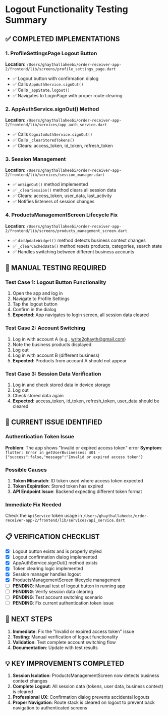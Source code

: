 # Logout Functionality Testing Summary

## ✅ COMPLETED IMPLEMENTATIONS

### 1. ProfileSettingsPage Logout Button
**Location**: `/Users/ghaythallaheebi/order-receiver-app-2/frontend/lib/screens/profile_settings_page.dart`
- ✅ Logout button with confirmation dialog
- ✅ Calls `AppAuthService.signOut()`
- ✅ Calls `_appState.logout()`
- ✅ Navigates to LoginPage with proper route clearing

### 2. AppAuthService.signOut() Method
**Location**: `/Users/ghaythallaheebi/order-receiver-app-2/frontend/lib/services/app_auth_service.dart`
- ✅ Calls `CognitoAuthService.signOut()`
- ✅ Calls `_clearStoredTokens()`
- ✅ Clears: access_token, id_token, refresh_token

### 3. Session Management
**Location**: `/Users/ghaythallaheebi/order-receiver-app-2/frontend/lib/services/session_manager.dart`
- ✅ `onSignOut()` method implemented
- ✅ `_clearSession()` method clears all session data
- ✅ Clears: access_token, user_data, last_activity
- ✅ Notifies listeners of session changes

### 4. ProductsManagementScreen Lifecycle Fix
**Location**: `/Users/ghaythallaheebi/order-receiver-app-2/frontend/lib/screens/products_management_screen.dart`
- ✅ `didUpdateWidget()` method detects business context changes
- ✅ `_clearCachedData()` method resets products, categories, search state
- ✅ Handles switching between different business accounts

## 🧪 MANUAL TESTING REQUIRED

### Test Case 1: Logout Button Functionality
1. Open the app and log in
2. Navigate to Profile Settings
3. Tap the logout button
4. Confirm in the dialog
5. **Expected**: App navigates to login screen, all session data cleared

### Test Case 2: Account Switching
1. Log in with account A (e.g., write2ghayth@gmail.com)
2. Note the business products displayed
3. Log out
4. Log in with account B (different business)
5. **Expected**: Products from account A should not appear

### Test Case 3: Session Data Verification
1. Log in and check stored data in device storage
2. Log out
3. Check stored data again
4. **Expected**: access_token, id_token, refresh_token, user_data should be cleared

## 🔧 CURRENT ISSUE IDENTIFIED

### Authentication Token Issue
**Problem**: The app shows "Invalid or expired access token" error
**Symptom**: `flutter: Error in getUserBusinesses: 401 - {"success":false,"message":"Invalid or expired access token"}`

### Possible Causes
1. **Token Mismatch**: ID token used where access token expected
2. **Token Expiration**: Stored token has expired
3. **API Endpoint Issue**: Backend expecting different token format

### Immediate Fix Needed
Check the `ApiService` token usage in `/Users/ghaythallaheebi/order-receiver-app-2/frontend/lib/services/api_service.dart`

## 📋 VERIFICATION CHECKLIST

- [x] Logout button exists and is properly styled
- [x] Logout confirmation dialog implemented
- [x] AppAuthService.signOut() method exists
- [x] Token clearing logic implemented
- [x] Session manager handles logout
- [x] ProductsManagementScreen lifecycle management
- [ ] **PENDING**: Manual test of logout button in running app
- [ ] **PENDING**: Verify session data clearing
- [ ] **PENDING**: Test account switching scenario
- [ ] **PENDING**: Fix current authentication token issue

## 🎯 NEXT STEPS

1. **Immediate**: Fix the "Invalid or expired access token" issue
2. **Testing**: Manual verification of logout functionality
3. **Validation**: Test complete account switching flow
4. **Documentation**: Update with test results

## 💡 KEY IMPROVEMENTS COMPLETED

1. **Session Isolation**: ProductsManagementScreen now detects business context changes
2. **Complete Logout**: All session data (tokens, user data, business context) is cleared
3. **Professional UX**: Confirmation dialog prevents accidental logouts
4. **Proper Navigation**: Route stack is cleared on logout to prevent back navigation to authenticated screens
